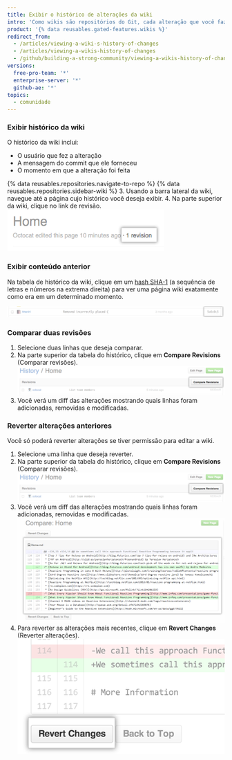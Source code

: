 ```yaml
---
title: Exibir o histórico de alterações da wiki
intro: 'Como wikis são repositórios do Git, cada alteração que você faz é um commit que pode ser exibido.'
product: '{% data reusables.gated-features.wikis %}'
redirect_from:
  - /articles/viewing-a-wiki-s-history-of-changes
  - /articles/viewing-a-wikis-history-of-changes
  - /github/building-a-strong-community/viewing-a-wikis-history-of-changes
versions:
  free-pro-team: '*'
  enterprise-server: '*'
  github-ae: '*'
topics:
  - comunidade
---
```

### Exibir histórico da wiki

O histórico da wiki inclui:
- O usuário que fez a alteração
- A mensagem do commit que ele forneceu
- O momento em que a alteração foi feita

{% data reusables.repositories.navigate-to-repo %}
{% data reusables.repositories.sidebar-wiki %}
3. Usando a barra lateral da wiki, navegue até a página cujo histórico você deseja exibir.
4. Na parte superior da wiki, clique no link de revisão. ![Link de revisão da wiki](/assets/images/help/wiki/wiki_revision_link.png)

### Exibir conteúdo anterior

Na tabela de histórico da wiki, clique em um [hash SHA-1](http://en.wikipedia.org/wiki/SHA-1) (a sequência de letras e números na extrema direita) para ver uma página wiki exatamente como era em um determinado momento.

![Número SHA da wiki](/assets/images/help/wiki/wiki_sha_number.png)

### Comparar duas revisões

1. Selecione duas linhas que deseja comparar.
2. Na parte superior da tabela do histórico, clique em **Compare Revisions** (Comparar revisões). ![Botão Compare revisions (Comparar revisões) da wiki](/assets/images/help/wiki/wiki_compare_revisions.png)
3. Você verá um diff das alterações mostrando quais linhas foram adicionadas, removidas e modificadas.

### Reverter alterações anteriores

Você só poderá reverter alterações se tiver permissão para editar a wiki.

1. Selecione uma linha que deseja reverter.
2. Na parte superior da tabela do histórico, clique em **Compare Revisions** (Comparar revisões). ![Botão Compare revisions (Comparar revisões) da wiki](/assets/images/help/wiki/wiki_compare_revisions.png)
3. Você verá um diff das alterações mostrando quais linhas foram adicionadas, removidas e modificadas. ![Diff de revisão da wiki](/assets/images/help/wiki/wiki_revision_diff.png)
4. Para reverter as alterações mais recentes, clique em **Revert Changes** (Reverter alterações). ![Botão Revert changes (Reverter alterações) da wiki](/assets/images/help/wiki/wiki_revert_changes.png)
